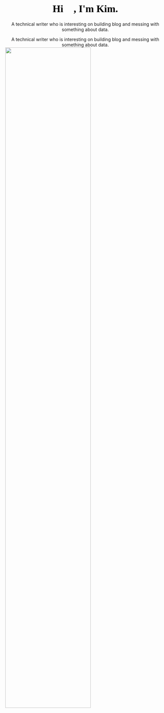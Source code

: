 <h1 style="text-align:center;font-family:等线;color:black;font-size:31.8px">Hi 👋, I'm Kim.</h1>


<center><p style="text-align:center font-family:Arial Unicode MS color:black font-size:40px font-weight:bold">A technical writer who is interesting on building blog and messing with something about data.</p></center>


<center> A technical writer who is interesting on building blog and messing with something about data. </center>


<img src="https://github-readme-stats.vercel.app/api?username=Kimwangqing&theme=cobalt&show_icons=true" width="73%" />




